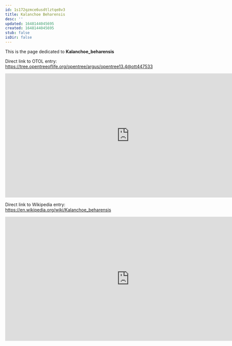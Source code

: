 ```yaml
---
id: 1s172qzmce6usdtlztqe8v3
title: Kalanchoe Beharensis
desc: ''
updated: 1648144045695
created: 1648144045695
stub: false
isDir: false
---
```

This is the page dedicated to **Kalanchoe_beharensis**


Direct link to OTOL entry: https://tree.opentreeoflife.org/opentree/argus/opentree13.4@ott447533



<html>
    <body>
    <iframe src="https://tree.opentreeoflife.org/opentree/argus/opentree13.4@ott447533"
    width="800" height="400" frameborder="0" allowfullscreen> </iframe>
    </body>
</html>
    


Direct link to Wikipedia entry: https://en.wikipedia.org/wiki/Kalanchoe_beharensis



<html>
    <body>
    <iframe src="https://en.wikipedia.org/wiki/Kalanchoe_beharensis"
    width="800" height="400" frameborder="0" allowfullscreen> </iframe>
    </body>
</html>
    
